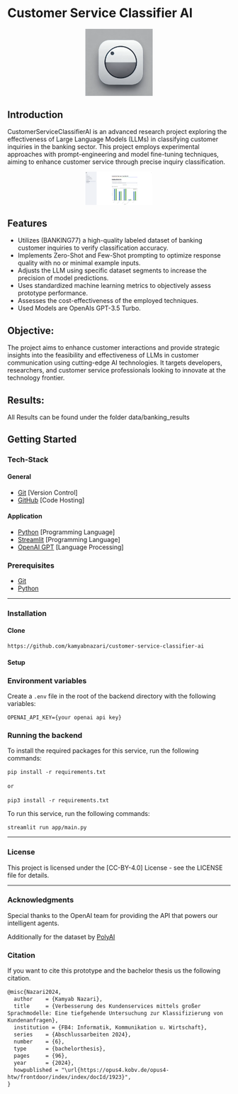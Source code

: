 # Customer Service Classifier AI

<div style="text-align: center;">
  <img src="misc/customer_service_classifier_ai_icon.png" alt="CustomerServiceClassifierAI Framework Logo" style="max-width: 30%; height: auto; display: block; margin: 0 auto;">
</div>

## Introduction

CustomerServiceClassifierAI is an advanced research project exploring the effectiveness of Large Language Models (LLMs) in classifying customer inquiries in the banking sector. This project employs experimental approaches with prompt-engineering and model fine-tuning techniques, aiming to enhance customer service through precise inquiry classification.

<div style="text-align: center;">
  <img src="misc/application_screenshot.png" alt="Application Screenshot" style="max-width: 30%; height: auto; display: block; margin: 0 auto;">
</div>

## Features

- Utilizes (BANKING77) a high-quality labeled dataset of banking customer inquiries to verify classification accuracy.
- Implements Zero-Shot and Few-Shot prompting to optimize response quality with no or minimal example inputs.
- Adjusts the LLM using specific dataset segments to increase the precision of model predictions.
- Uses standardized machine learning metrics to objectively assess prototype performance.
- Assesses the cost-effectiveness of the employed techniques.
- Used Models are OpenAIs GPT-3.5 Turbo.

## Objective:

The project aims to enhance customer interactions and provide strategic insights into the feasibility and effectiveness of LLMs in customer communication using cutting-edge AI technologies. It targets developers, researchers, and customer service professionals looking to innovate at the technology frontier.

## Results:

All Results can be found under the folder data/banking_results

## Getting Started

### Tech-Stack

#### General

- [Git](https://git-scm.com) [Version Control]
- [GitHub](https://github.com/) [Code Hosting]

#### Application

- [Python](https://www.python.org/downloads/) [Programming Language]
- [Streamlit](https://www.typescriptlang.org/) [Programming Language]
- [OpenAI GPT](https://openai.com/) [Language Processing]

### Prerequisites

- [Git](https://git-scm.com/downloads)
- [Python](https://www.python.org/downloads/)

---

### Installation

#### Clone

```bash
https://github.com/kamyabnazari/customer-service-classifier-ai
```

#### Setup

### Environment variables

Create a `.env` file in the root of the backend directory with the following variables:

```
OPENAI_API_KEY={your openai api key}
```

### Running the backend

To install the required packages for this service, run the following commands:

```
pip install -r requirements.txt

or

pip3 install -r requirements.txt
```

To run this service, run the following commands:

```
streamlit run app/main.py
```

---

### License

This project is licensed under the [CC-BY-4.0] License - see the LICENSE file for details.

---

### Acknowledgments

Special thanks to the OpenAI team for providing the API that powers our intelligent agents.

Additionally for the dataset by [PolyAI]("https://github.com/PolyAI-LDN/task-specific-datasets")

### Citation

If you want to cite this prototype and the bachelor thesis us the following citation.

```
@misc{Nazari2024,
  author    = {Kamyab Nazari},
  title     = {Verbesserung des Kundenservices mittels großer Sprachmodelle: Eine tiefgehende Untersuchung zur Klassifizierung von Kundenanfragen},
  institution = {FB4: Informatik, Kommunikation u. Wirtschaft},
  series    = {Abschlussarbeiten 2024},
  number    = {6},
  type      = {bachelorthesis},
  pages     = {96},
  year      = {2024},
  howpublished = "\url{https://opus4.kobv.de/opus4-htw/frontdoor/index/index/docId/1923}",
}
```
